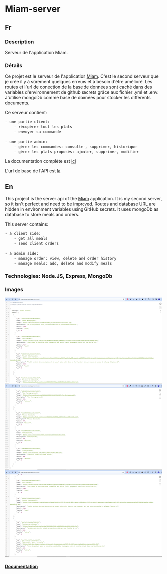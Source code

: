 # Miam-server

## Fr

### Description

Serveur de l'application Miam.

### Détails

Ce projet est le serveur de l'application [Miam](https://seblau02.github.io/miam/). C'est le second serveur que je crée il y à sûrement quelques erreurs et à besoin d'être amélioré. Les routes et l'url de conection de la base de données sont caché dans des variables d'environnement de github secrets grâce aux fichier .yml et .env. J'utilise mongoDb comme base de données pour stocker les différents documents.

Ce serveur contient:

    - une partie client:
    	- récupérer tout les plats
    	- envoyer sa commande

    - une partie admin:
    	- gérer les commandes: consulter, supprimer, historique
    	- gérer les plats proposés: ajouter, supprimer, modifier

La documentation complète est [ici](https://github.com/SebLau02/miam-server/blob/main/docs/Documentation.md)

L'url de base de l'API est [là](https://miam-server.vercel.app/)

## En

This project is the server api of the [Miam](https://seblau02.github.io/miam/) application. It is my second server, so it isn't perfect and need to be improved. Routes and database URL are hidden in environment variables using GitHub secrets. It uses mongoDb as database to store meals and orders.

This server contains:

    - a client side:
    	- get all meals
    	- send client orders

    - a admin side:
    	- manage order: view, delete and order history
    	- manage meals: add, delete and modify meals

### Technologies: Node.JS, Express, MongoDb

### Images

<img src="./assets/illustration1.png" alt="résultats sous forme json" width="800">
<img src="./assets/illustration2.png" alt="résultats sous forme json" width="800">
<img src="./assets/illustration3.png" alt="résultats sous forme json" width="800">

#### [Documentation](https://github.com/SebLau02/miam-server/blob/main/docs/Documentation.md)
